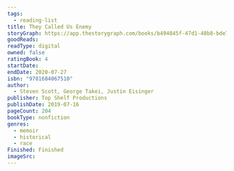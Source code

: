 ```yaml
---
tags:
  - reading-list
title: They Called Us Enemy
storyGraph: https://app.thestorygraph.com/books/b494045f-47d1-48b8-bde7-70b739313bff
goodReads:
readType: digital
owned: false
ratingBook: 4
startDate:
endDate: 2020-07-27
isbn: "9781684067510"
author:
  - Steven Scott, George Takei, Justin Eisinger
publisher: Top Shelf Productions
publishDate: 2019-07-16
pageCount: 204
bookType: nonfiction
genres:
  - memoir
  - historical
  - race
Finished: Finished
imageSrc:
---
```

